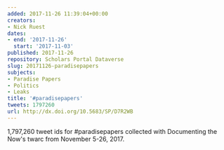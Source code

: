 ```yaml
---
added: 2017-11-26 11:39:04+00:00
creators:
- Nick Ruest
dates:
- end: '2017-11-26'
  start: '2017-11-03'
published: 2017-11-26
repository: Scholars Portal Dataverse
slug: 20171126-paradisepapers
subjects:
- Paradise Papers
- Politics
- Leaks
title: '#paradisepapers'
tweets: 1797260
url: http://dx.doi.org/10.5683/SP/D7R2WB
---
```


1,797,260 tweet ids for #paradisepapers collected with Documenting the Now's twarc from November 5-26, 2017.

